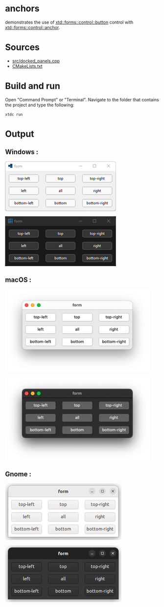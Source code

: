 # anchors

demonstrates the use of [xtd::forms::control::button](../../../../src/xtd.forms/include/xtd/forms/button.h) control with [xtd::forms::control::anchor](../../../../src/xtd.forms/include/xtd/forms/contrl.h).

# Sources

* [src/docked_panels.cpp](src/anchors.cpp)
* [CMakeLists.txt](CMakeLists.txt)

# Build and run

Open "Command Prompt" or "Terminal". Navigate to the folder that contains the project and type the following:

```shell
xtdc run
```

# Output

## Windows :

![Screenshot](../../../../docs/pictures/examples/anchors_w.png)

![Screenshot](../../../../docs/pictures/examples/anchors_wd.png)

## macOS :

![Screenshot](../../../../docs/pictures/examples/anchors_m.png)

![Screenshot](../../../../docs/pictures/examples/anchors_md.png)

## Gnome :

![Screenshot](../../../../docs/pictures/examples/anchors_g.png)

![Screenshot](../../../../docs/pictures/examples/anchors_gd.png)
